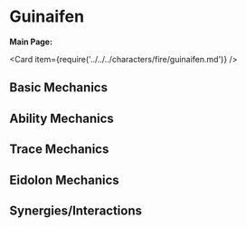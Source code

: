 # Guinaifen

**Main Page:**

<Card item={require('../../../characters/fire/guinaifen.md')} />

## Basic Mechanics

## Ability Mechanics

## Trace Mechanics

## Eidolon Mechanics

## Synergies/Interactions
